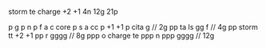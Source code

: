 storm te charge +2 +1 4n 12g 21p

p g
p n
p f a c core
p s a cc
p +1 +1
p cita g // 2g
pp ta ls gg f // 4g
pp storm tt +2 +1
pp r gggg // 8g
ppp o charge te
ppp n
ppp gggg // 12g

